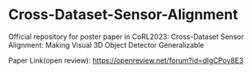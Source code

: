# Cross-Dataset-Sensor-Alignment
Official repository for poster paper in CoRL2023: Cross-Dataset Sensor Alignment: Making Visual 3D Object Detector Generalizable

Paper Link(open review): https://openreview.net/forum?id=dIgCPoy8E3
